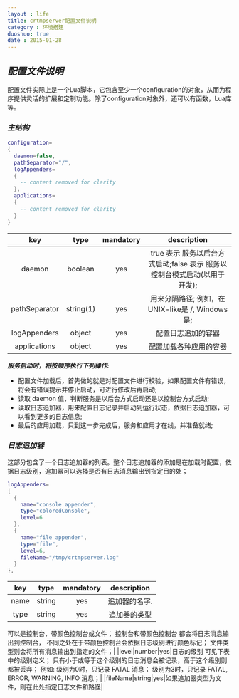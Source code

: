 ```yaml
---
layout : life
title: crtmpserver配置文件说明
category : 环境搭建
duoshuo: true
date : 2015-01-28
---
```


<!-- more -->

## ***配置文件说明***

配置文件实际上是一个Lua脚本，它包含至少一个configuration的对象，从而为程序提供灵活的扩展和定制功能。除了configuration对象外，还可以有函数，Lua库等。

### ***主结构***

```lua
configuration=
{
  daemon=false,
  pathSeparator="/",
  logAppenders=
  {
    -- content removed for clarity
  },
  applications=
  {
    -- content removed for clarity
  }
}
```

|key|type|mandatory|description|
|:------:|:------:|:-------:|:-------:|
|daemon|boolean|yes|true  表示 服务以后台方式启动;false 表示 服务以控制台模式启动(以用于开发);|
|pathSeparator|string(1)|yes|用来分隔路径; 例如，在UNIX-like是 /, Windows是\;|
|logAppenders|object|yes|配置日志追加的容器|
|applications|object|yes|配置加载各种应用的容器|

***服务启动时，将按顺序执行下列操作:***

* 配置文件加载后，首先做的就是对配置文件进行校验，如果配置文件有错误，将会有错误提示并停止启动，可进行修改后再启动;
* 读取 daemon 值，判断服务是以后台方式启动还是以控制台方式启动;
* 读取日志追加器，用来配置日志记录并启动到运行状态，依据日志追加器，可以看到更多的日志信息;
* 最后的应用加载，只到这一步完成后，服务和应用才在线，并准备就绪;

### ***日志追加器***

这部分包含了一个日志追加器的列表。整个日志追加器的添加是在加载时配置，依据日志级别，追加器可以选择是否有日志消息输出到指定目的处；

```lua
logAppenders=
{
  {
    name="console appender",
    type="coloredConsole",
    level=6
  },
  {
    name="file appender",
    type="file",
    level=6,
    fileName="/tmp/crtmpserver.log"
  }
},
```

|key|type|mandatory|description|
|:------:|:------:|:-------:|:-------:|
|name|string|yes|追加器的名字.|
|type|string|yes|追加器的类型
可以是控制台，带颜色控制台或文件；
控制台和带颜色控制台 都会将日志消息输出到控制台，
不同之处在于带颜色控制台会依据日志级别进行颜色标记；
文件类型则会将所有消息输出到指定的文件；|
|level|number|yes|日志的级别
可见下表中的级别定义；
只有小于或等于这个级别的日志消息会被记录，高于这个级别则都被丢弃；
例如:
  级别为0时，只记录 FATAL 消息；
  级别为3时，只记录 FATAL, ERROR, WARNING, INFO 消息；|
|fileName|string|yes|如果追加器类型为文件，则在此处指定日志文件和路径|
